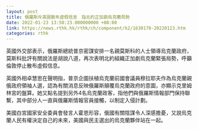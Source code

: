 ```yaml
---
layout: post
title: 俄羅斯斥英國散布虛假信息　指北約正加劇烏克蘭局勢
date: 2022-01-23 13:50:23.000000000 +08:00
link: https://news.rthk.hk/rthk/ch/component/k2/1630178-20220123.htm
categories: rthk
---
```


英國外交部表示，俄羅斯總統普京密謀安排一名親莫斯科的人士領導烏克蘭政府，莫斯科批評有關說法是胡說八道，再次表明北約組織正加劇烏克蘭緊張局勢，呼籲倫敦停止散布虛假信息。

英國外相卓慧思在聲明指，普京企圖扶植烏克蘭前國會議員穆拉耶夫作為烏克蘭親俄政府領袖人選，認為有關消息反映俄羅斯顛覆烏克蘭政府的意圖，亦顯示克里姆林宮的盤算。她又點名提到另外4名烏克蘭政客，指他們與俄羅斯情報部門保持聯繫，其中部分人一直與俄羅斯情報官員接觸，以制定入侵計劃。

美國白宮國家安全委員會發言人霍恩形容，俄國有關陰謀令人深感擔憂，又說烏克蘭人民有權決定自己的未來，美國與民主選出的烏克蘭夥伴站在一起。
